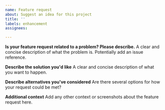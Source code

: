 ```yaml
---
name: Feature request
about: Suggest an idea for this project
title: ''
labels: enhancement
assignees:

---
```


**Is your feature request related to a problem? Please describe.**
A clear and concise description of what the problem is. Potentially add an issue reference.

**Describe the solution you'd like**
A clear and concise description of what you want to happen.

**Describe alternatives you've considered**
Are there several options for how your request could be met?

**Additional context**
Add any other context or screenshots about the feature request here.
